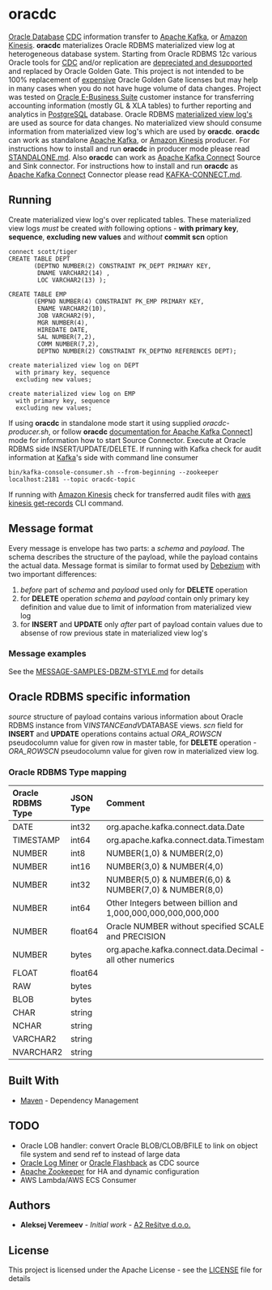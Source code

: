 # oracdc

[Oracle Database](https://www.oracle.com/database/index.html) [CDC](https://en.wikipedia.org/wiki/Change_data_capture) information transfer to [Apache Kafka](http://kafka.apache.org/), or [Amazon Kinesis](https://aws.amazon.com/kinesis/). **oracdc** materializes Oracle RDBMS materialized view log at heterogeneous database system.
Starting from Oracle RDBMS 12c various Oracle tools for [CDC](https://en.wikipedia.org/wiki/Change_data_capture) and/or replication are [depreciated and desupported](https://docs.oracle.com/database/121/UPGRD/deprecated.htm) and replaced by Oracle Golden Gate.
This project is not intended to be 100% replacement of [expensive](https://www.oracle.com/assets/technology-price-list-070617.pdf) Oracle Golden Gate licenses but may help in many cases when you do not have huge volume of data changes. Project was tested on [Oracle E-Business Suite](https://www.oracle.com/applications/ebusiness/) customer instance for transferring accounting information (mostly GL & XLA tables) to further reporting and analytics in [PostgreSQL](https://www.postgresql.org/) database.
Oracle RDBMS [materialized view log's](https://docs.oracle.com/en/database/oracle/oracle-database/12.2/sqlrf/CREATE-MATERIALIZED-VIEW-LOG.html) are used as source for data changes. No materialized view should consume information from materialized view log's which are used by **oracdc**.
**oracdc** can work as standalone [Apache Kafka](http://kafka.apache.org/), or [Amazon Kinesis](https://aws.amazon.com/kinesis/) producer. For instructions how to install and run **oracdc** in producer mode please read [STANDALONE.md](docs/STANDALONE.md). Also **oracdc** can work as [Apache Kafka Connect](https://kafka.apache.org/documentation/#connect) Source and Sink connector. For instructions how to install and run **oracdc** as [Apache Kafka Connect](https://kafka.apache.org/documentation/#connect) Connector please read [KAFKA-CONNECT.md](docs/KAFKA-CONNECT.md).


## Running 

Create materialized view log's over replicated tables. These materialized view logs _must_ be created _with_ following options - **with primary key**, **sequence**, **excluding new values** and _without_ **commit scn** option

```
connect scott/tiger
CREATE TABLE DEPT
       (DEPTNO NUMBER(2) CONSTRAINT PK_DEPT PRIMARY KEY,
        DNAME VARCHAR2(14) ,
        LOC VARCHAR2(13) );

CREATE TABLE EMP
       (EMPNO NUMBER(4) CONSTRAINT PK_EMP PRIMARY KEY,
        ENAME VARCHAR2(10),
        JOB VARCHAR2(9),
        MGR NUMBER(4),
        HIREDATE DATE,
        SAL NUMBER(7,2),
        COMM NUMBER(7,2),
        DEPTNO NUMBER(2) CONSTRAINT FK_DEPTNO REFERENCES DEPT);

create materialized view log on DEPT
  with primary key, sequence
  excluding new values;

create materialized view log on EMP
  with primary key, sequence
  excluding new values;

```
If using **oracdc** in standalone mode start it using supplied *oracdc-producer.sh*, or follow **oracdc** [documentation for Apache Kafka Connect](docs/KAFKA-CONNECT.md)] mode for information how to start Source Connector. Execute at Oracle RDBMS side INSERT/UPDATE/DELETE.
If running with Kafka check for audit information at [Kafka](http://kafka.apache.org/)'s side with command line consumer

```
bin/kafka-console-consumer.sh --from-beginning --zookeeper localhost:2181 --topic oracdc-topic
```
If running with [Amazon Kinesis](https://aws.amazon.com/kinesis/) check for transferred audit files with [aws kinesis get-records](https://docs.aws.amazon.com/cli/latest/reference/kinesis/get-records.html) CLI command.

## Message format

Every message is envelope has two parts: a *schema* and *payload*. The schema describes the structure of the payload, while the payload contains the actual data. Message format is similar to format used by [Debezium](https://debezium.io/) with two important differences:
1) *before* part of *schema* and *payload* used only for **DELETE** operation
2) for **DELETE** operation *schema* and *payload* contain only primary key definition and value due to limit of information from materialized view log
3) for **INSERT** and **UPDATE** only *after* part of payload contain values due to absense of row previous state in materialized view log's

### Message examples
See the [MESSAGE-SAMPLES-DBZM-STYLE.md](docs/MESSAGE-SAMPLES-DBZM-STYLE.md) for details

## Oracle RDBMS specific information
*source* structure of payload contains various information about Oracle RDBMS instance from V$INSTANCE and V$DATABASE views.
*scn* field for **INSERT** and **UPDATE** operations contains actual *ORA_ROWSCN* pseudocolumn value for given row in master table, for **DELETE** operation -  *ORA_ROWSCN* pseudocolumn value for given row in materialized view log.

### Oracle RDBMS Type mapping

|Oracle RDBMS Type|JSON Type|Comment                                                       |
|:----------------|:--------|:-------------------------------------------------------------|
|DATE             |int32    |org.apache.kafka.connect.data.Date                            |
|TIMESTAMP        |int64    |org.apache.kafka.connect.data.Timestamp                       |
|NUMBER           |int8     |NUMBER(1,0) & NUMBER(2,0)                                     |
|NUMBER           |int16    |NUMBER(3,0) & NUMBER(4,0)                                     |
|NUMBER           |int32    |NUMBER(5,0) & NUMBER(6,0) & NUMBER(7,0) & NUMBER(8,0)         |
|NUMBER           |int64    |Other Integers between billion and 1,000,000,000,000,000,000  |
|NUMBER           |float64  |Oracle NUMBER without specified SCALE and PRECISION           |
|NUMBER           |bytes    |org.apache.kafka.connect.data.Decimal - all other numerics    |
|FLOAT            |float64  |                                                              |
|RAW              |bytes    |                                                              |
|BLOB             |bytes    |                                                              |
|CHAR             |string   |                                                              |
|NCHAR            |string   |                                                              |
|VARCHAR2         |string   |                                                              |
|NVARCHAR2        |string   |                                                              |

## Built With

* [Maven](https://maven.apache.org/) - Dependency Management

## TODO
* Oracle LOB handler: convert Oracle BLOB/CLOB/BFILE to link on object file system and send ref to instead of large data
* [Oracle Log Miner](https://docs.oracle.com/en/database/oracle/oracle-database/12.2/sutil/oracle-logminer-utility.html) or [Oracle Flashback](https://docs.oracle.com/en/database/oracle/oracle-database/12.2/adfns/flashback.html) as CDC source
* [Apache Zookeeper](http://zookeeper.apache.org/) for HA and dynamic configuration
* AWS Lambda/AWS ECS Consumer

## Authors

* **Aleksej Veremeev** - *Initial work* - [A2 Rešitve d.o.o.](http://a2-solutions.eu/)

## License

This project is licensed under the Apache License - see the [LICENSE](LICENSE) file for details

